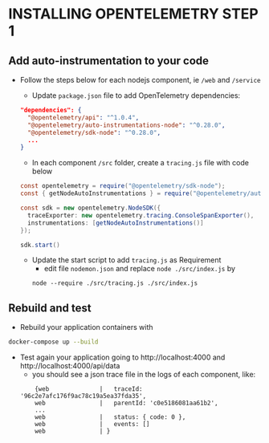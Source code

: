 # INSTALLING OPENTELEMETRY STEP 1

## Add auto-instrumentation to your code

- Follow the steps below for each nodejs component, ie `/web` and `/service`

  - Update `package.json` file to add OpenTelemetry dependencies:
  ```json
  "dependencies": {
    "@opentelemetry/api": "^1.0.4",
    "@opentelemetry/auto-instrumentations-node": "^0.28.0",
    "@opentelemetry/sdk-node": "^0.28.0",
    ...
  }
  ```

  - In each component `/src` folder, create a `tracing.js` file with code below
  ```java
  const opentelemetry = require("@opentelemetry/sdk-node");
  const { getNodeAutoInstrumentations } = require("@opentelemetry/auto-instrumentations-node");

  const sdk = new opentelemetry.NodeSDK({
    traceExporter: new opentelemetry.tracing.ConsoleSpanExporter(),
    instrumentations: [getNodeAutoInstrumentations()]
  });

  sdk.start()
  ```

  - Update the start script to add `tracing.js` as Requirement
    - edit file `nodemon.json` and replace `node ./src/index.js` by
    ```
    node --require ./src/tracing.js ./src/index.js
    ```


## Rebuild and test

- Rebuild your application containers with
```bash
docker-compose up --build
```

- Test again your application going to http://localhost:4000 and http://localhost:4000/api/data
  - you should see a json trace file in the logs of each component, like:
  ```
      {web              |   traceId: '96c2e7afc176f9ac78c19a5ea37fda35',
      web               |   parentId: 'c0e5186081aa61b2',
      ...
      web               |   status: { code: 0 },
      web               |   events: []
      web               | }
  ```
